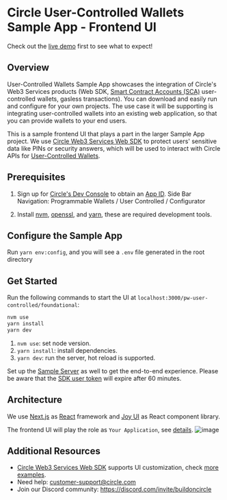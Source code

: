 # Circle User-Controlled Wallets Sample App - Frontend UI

Check out the [live demo](http://sample-app.circle.com/pw-user-controlled/foundational) first to see what to expect!

## Overview

User-Controlled Wallets Sample App showcases the integration of Circle's Web3 Services products (Web SDK, [Smart Contract Accounts (SCA)](https://developers.circle.com/w3s/docs/programmable-wallets-account-types) user-controlled wallets, gasless transactions). You can download and easily run and configure for your own projects. The use case it will be supporting is integrating user-controlled wallets into an existing web application, so that you can provide wallets to your end users.

This is a sample frontend UI that plays a part in the larger Sample App project. We use [Circle Web3 Services Web SDK](https://developers.circle.com/w3s/docs/web) to protect users' sensitive data like PINs or security answers, which will be used to interact with Circle APIs for [User-Controlled Wallets](https://developers.circle.com/w3s/reference/createuser).

## Prerequisites

1. Sign up for [Circle's Dev Console](https://developers.circle.com/w3s/docs/circle-developer-account) to obtain an [App ID](https://console.circle.com/wallets/user/configurator). Side Bar Navigation: Programmable Wallets / User Controlled / Configurator

2. Install [nvm](https://github.com/nvm-sh/nvm), [openssl](https://formulae.brew.sh/formula/openssl@3), and [yarn](https://classic.yarnpkg.com/lang/en/docs/install/#mac-stable), these are required development tools.

## Configure the Sample App

Run `yarn env:config`, and you will see a `.env` file generated in the root directory

## Get Started

Run the following commands to start the UI at `localhost:3000/pw-user-controlled/foundational`:

``` bash
nvm use
yarn install
yarn dev
```

1. `nvm use`: set node version.
2. `yarn install`: install dependencies.
3. `yarn dev`: run the server, hot reload is supported.

Set up the [Sample Server](https://github.com/circlefin/w3s-sample-user-controlled-server-node) as well to get the end-to-end experience. Please be aware that the [SDK user token](https://developers.circle.com/w3s/reference/getusertoken) will expire after 60 minutes.

## Architecture

We use [Next.js](https://nextjs.org/) as [React](https://react.dev/) framework and [Joy UI](https://mui.com/joy-ui/getting-started/) as React component library.

The frontend UI will play the role as `Your Application`, see [details](<https://developers.circle.com/w3s/docs/sdk-architecture-for-user-controlled-wallets#sdk-architecture>).
![image](https://files.readme.io/a2a1678-SDK_UserC_Wallets_Sequence__Detailed2x.png)

## Additional Resources
  
- [Circle Web3 Services Web SDK](https://developers.circle.com/w3s/docs/web-sdk-ui-customizations) supports UI customization, check [more examples](https://github.com/circlefin/w3s-pw-web-sdk).
- Need help: <customer-support@circle.com>
- Join our Discord community: <https://discord.com/invite/buildoncircle>
